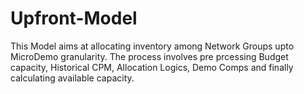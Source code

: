 # Upfront-Model
This Model aims at allocating inventory  among Network Groups upto MicroDemo granularity. The process involves pre prcessing Budget capacity, Historical CPM, Allocation Logics, Demo Comps and finally calculating available capacity.

